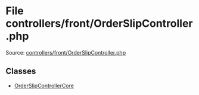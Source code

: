 File controllers/front/OrderSlipController.php
=========

Source: [controllers/front/OrderSlipController.php](https://github.com/PrestaShop/PrestaShop/blob/1.5.6.1/controllers/front/OrderSlipController.php)


Classes
-------

* [OrderSlipControllerCore](class.OrderSlipControllerCore.md)

